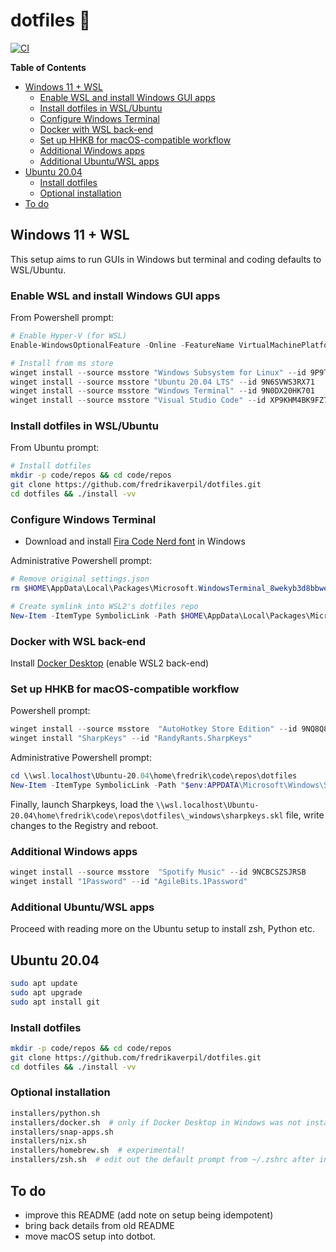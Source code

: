 # dotfiles 🐚

[![CI](https://github.com/fredrikaverpil/dotfiles/actions/workflows/build.yml/badge.svg)](https://github.com/fredrikaverpil/dotfiles/actions/workflows/build.yml)

<!-- START doctoc generated TOC please keep comment here to allow auto update -->
<!-- DON'T EDIT THIS SECTION, INSTEAD RE-RUN doctoc TO UPDATE -->
**Table of Contents**

- [Windows 11 + WSL](#windows-11--wsl)
  - [Enable WSL and install Windows GUI apps](#enable-wsl-and-install-windows-gui-apps)
  - [Install dotfiles in WSL/Ubuntu](#install-dotfiles-in-wslubuntu)
  - [Configure Windows Terminal](#configure-windows-terminal)
  - [Docker with WSL back-end](#docker-with-wsl-back-end)
  - [Set up HHKB for macOS-compatible workflow](#set-up-hhkb-for-macos-compatible-workflow)
  - [Additional Windows apps](#additional-windows-apps)
  - [Additional Ubuntu/WSL apps](#additional-ubuntuwsl-apps)
- [Ubuntu 20.04](#ubuntu-2004)
  - [Install dotfiles](#install-dotfiles)
  - [Optional installation](#optional-installation)
- [To do](#to-do)

<!-- END doctoc generated TOC please keep comment here to allow auto update -->

## Windows 11 + WSL

This setup aims to run GUIs in Windows but terminal and coding defaults to WSL/Ubuntu.

### Enable WSL and install Windows GUI apps

From Powershell prompt:

```powershell
# Enable Hyper-V (for WSL)
Enable-WindowsOptionalFeature -Online -FeatureName VirtualMachinePlatform -NoRestart

# Install from ms store
winget install --source msstore "Windows Subsystem for Linux" --id 9P9TQF7MRM4R
winget install --source msstore "Ubuntu 20.04 LTS" --id 9N6SVWS3RX71
winget install --source msstore "Windows Terminal" --id 9N0DX20HK701
winget install --source msstore "Visual Studio Code" --id XP9KHM4BK9FZ7Q
```

### Install dotfiles in WSL/Ubuntu

From Ubuntu prompt:

```bash
# Install dotfiles
mkdir -p code/repos && cd code/repos
git clone https://github.com/fredrikaverpil/dotfiles.git
cd dotfiles && ./install -vv
```

### Configure Windows Terminal

* Download and install [Fira Code Nerd font](https://github.com/ryanoasis/nerd-fonts/releases/) in Windows

Administrative Powershell prompt:

```powershell
# Remove original settings.json
rm $HOME\AppData\Local\Packages\Microsoft.WindowsTerminal_8wekyb3d8bbwe\LocalState\settings.json

# Create symlink into WSL2's dotfiles repo
New-Item -ItemType SymbolicLink -Path $HOME\AppData\Local\Packages\Microsoft.WindowsTerminal_8wekyb3d8bbwe\LocalState\settings.json -Value \\wsl.localhost\Ubuntu-20.04\home\fredrik\code\repos\dotfiles\_windows/terminal_settings.json
```

### Docker with WSL back-end

Install [Docker Desktop](https://hub.docker.com/editions/community/docker-ce-desktop-windows/) (enable WSL2 back-end)

### Set up HHKB for macOS-compatible workflow

Powershell prompt:

```powershell
winget install --source msstore  "AutoHotkey Store Edition" --id 9NQ8Q8J78637
winget install "SharpKeys" --id "RandyRants.SharpKeys"
```

Administrative Powershell prompt:

```powershell
cd \\wsl.localhost\Ubuntu-20.04\home\fredrik\code\repos\dotfiles
New-Item -ItemType SymbolicLink -Path "$env:APPDATA\Microsoft\Windows\Start Menu\Programs\Startup\autohotkey.ahk" -Value _windows\autohotkey.ahk
```

Finally, launch Sharpkeys, load the `\\wsl.localhost\Ubuntu-20.04\home\fredrik\code\repos\dotfiles\_windows\sharpkeys.skl` file, write changes to the Registry and reboot.

### Additional Windows apps

```powershell
winget install --source msstore  "Spotify Music" --id 9NCBCSZSJRSB
winget install "1Password" --id "AgileBits.1Password"
```

### Additional Ubuntu/WSL apps

Proceed with reading more on the Ubuntu setup to install zsh, Python etc.

## Ubuntu 20.04

```bash
sudo apt update
sudo apt upgrade
sudo apt install git
```

### Install dotfiles

```bash
mkdir -p code/repos && cd code/repos
git clone https://github.com/fredrikaverpil/dotfiles.git
cd dotfiles && ./install -vv
```

### Optional installation

```bash
installers/python.sh
installers/docker.sh  # only if Docker Desktop in Windows was not installed
installers/snap-apps.sh
installers/nix.sh
installers/homebrew.sh  # experimental!
installers/zsh.sh  # edit out the default prompt from ~/.zshrc after installation
```

## To do

* improve this README (add note on setup being idempotent)
* bring back details from old README
* move macOS setup into dotbot.

